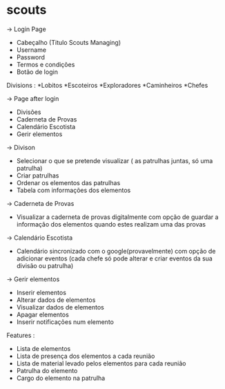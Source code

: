 # scouts

-> Login Page 

* Cabeçalho (Titulo Scouts Managing)
* Username
* Password
* Termos e condições 
* Botão de login

Divisions :
*Lobitos
*Escoteiros
*Exploradores
*Caminheiros
*Chefes

-> Page after login

* Divisões
* Caderneta de Provas
* Calendário Escotista
* Gerir elementos

-> Divison

* Selecionar o que se pretende visualizar ( as patrulhas juntas, só uma patrulha)
* Criar patrulhas
* Ordenar os elementos das patrulhas
* Tabela com informações dos elementos

-> Caderneta de Provas

* Visualizar a caderneta de provas digitalmente com opção de guardar a informação dos elementos quando estes realizam uma das provas

-> Calendário Escotista

* Calendário sincronizado com o google(provavelmente) com opção de adicionar eventos (cada chefe só pode alterar e criar eventos da sua divisão ou patrulha)

-> Gerir elementos

* Inserir elementos
* Alterar dados de elementos
* Visualizar dados de elementos
* Apagar elementos
* Inserir notificações num elemento

Features :
* Lista de elementos
* Lista de presença dos elementos a cada reunião
* Lista de material levado pelos elementos para cada reunião
* Patrulha do elemento
* Cargo do elemento na patrulha
